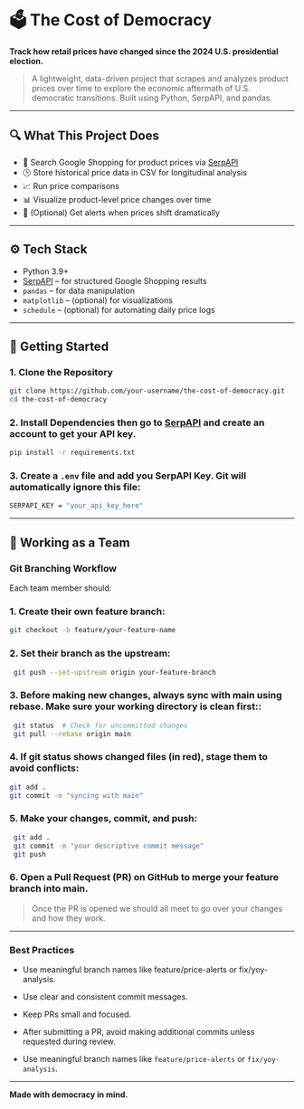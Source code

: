 # 🗳️ The Cost of Democracy

**Track how retail prices have changed since the 2024 U.S. presidential election.**

> A lightweight, data-driven project that scrapes and analyzes product prices over time to explore the economic aftermath of U.S. democratic transitions. Built using Python, SerpAPI, and pandas.

---

## 🔍 What This Project Does

- 🔎 Search Google Shopping for product prices via [SerpAPI](https://serpapi.com)
- 🕒 Store historical price data in CSV for longitudinal analysis
- 📈 Run price comparisons
- 📊 Visualize product-level price changes over time
- 🔔 (Optional) Get alerts when prices shift dramatically

---

## ⚙️ Tech Stack

- Python 3.9+
- [SerpAPI](https://serpapi.com/) – for structured Google Shopping results
- `pandas` – for data manipulation
- `matplotlib` – (optional) for visualizations
- `schedule` – (optional) for automating daily price logs

---

## 🚀 Getting Started

### 1. Clone the Repository
```bash
git clone https://github.com/your-username/the-cost-of-democracy.git
cd the-cost-of-democracy
```

### 2. Install Dependencies then go to [SerpAPI](https://serpapi.com/) and create an account to get your API key.
```bash
pip install -r requirements.txt
```

### 3. Create a `.env` file and add you SerpAPI Key. Git will automatically ignore this file:
```bash
SERPAPI_KEY = "your_api_key_here"
```

---

## 🤝 Working as a Team

### Git Branching Workflow
Each team member should:
### 1. Create their own feature branch:
```bash
git checkout -b feature/your-feature-name
```

### 2. Set their branch as the upstream:
```bash
 git push --set-upstream origin your-feature-branch
```

### 3. Before making new changes, always sync with main using rebase. Make sure your working directory is clean first::
```bash 
 git status  # Check for uncommitted changes
 git pull --rebase origin main
```

### 4. If git status shows changed files (in red), stage them to avoid conflicts:
```bash
git add .
git commit -m "syncing with main"
```

### 5. Make your changes, commit, and push:
```bash
 git add .
 git commit -m "your descriptive commit message"
 git push
```

### 6. Open a Pull Request (PR) on GitHub to merge your feature branch into main.
> Once the PR is opened we should all meet to go over your changes and how they work.


---

### Best Practices
- Use meaningful branch names like feature/price-alerts or fix/yoy-analysis.

- Use clear and consistent commit messages.

- Keep PRs small and focused.

- After submitting a PR, avoid making additional commits unless requested during review.

- Use meaningful branch names like `feature/price-alerts` or `fix/yoy-analysis`.


---

**Made with democracy in mind.**
